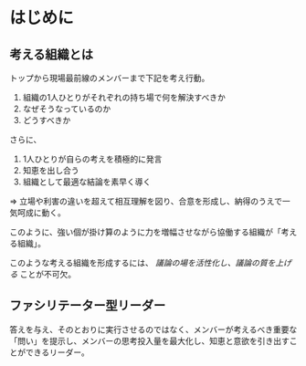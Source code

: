 # はじめに
## 考える組織とは
トップから現場最前線のメンバーまで下記を考え行動。
1. 組織の1人ひとりがそれぞれの持ち場で何を解決すべきか
2. なぜそうなっているのか
3. どうすべきか


さらに、
1. 1人ひとりが自らの考えを積極的に発言
2. 知恵を出し合う
3. 組織として最適な結論を素早く導く


=> 立場や利害の違いを超えて相互理解を図り、合意を形成し、納得のうえで一気呵成に動く。

このように、強い個が掛け算のように力を増幅させながら協働する組織が「考える組織」。


このような考える組織を形成するには、 *議論の場を活性化し、議論の質を上げる* ことが不可欠。


## ファシリテーター型リーダー
答えを与え、そのとおりに実行させるのではなく、メンバーが考えるべき重要な「問い」を提示し、メンバーの思考投入量を最大化し、知恵と意欲を引き出すことができるリーダー。
